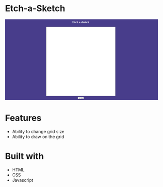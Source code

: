 # Etch-a-Sketch

![App-screenshot](https://github.com/NexyusNex/Etch-a-Sketch/blob/main/screenshot.png?raw=true)

# Features

- Ability to change grid size
- Ability to draw on the grid

# Built with

- HTML
- CSS
- Javascript
